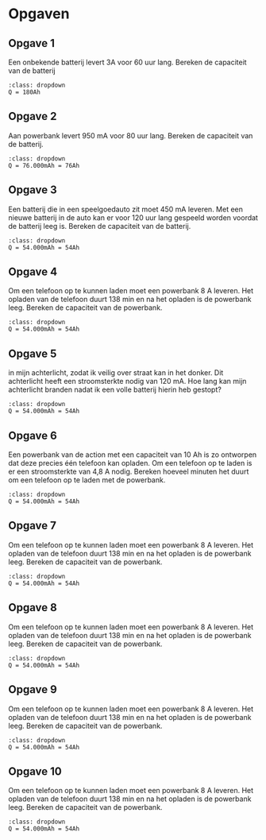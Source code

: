 # Opgaven

## Opgave 1

Een onbekende batterij levert 3A voor 60 uur lang. Bereken de capaciteit van de batterij
```{tip}
:class: dropdown
Q = 180Ah
```

## Opgave 2

Aan powerbank levert 950 mA voor 80 uur lang. Bereken de capaciteit van de batterij.
```{tip}
:class: dropdown
Q = 76.000mAh = 76Ah
```

## Opgave 3

Een batterij die in een speelgoedauto zit moet 450 mA leveren. Met een nieuwe batterij in de auto kan er voor 120 uur lang gespeeld worden voordat de batterij leeg is. Bereken de capaciteit van de batterij.
```{tip}
:class: dropdown
Q = 54.000mAh = 54Ah
```

## Opgave 4

Om een telefoon op te kunnen laden moet een powerbank 8 A leveren. Het opladen van de telefoon duurt 138 min en na het opladen is de powerbank leeg. Bereken de capaciteit van de powerbank.
```{tip}
:class: dropdown
Q = 54.000mAh = 54Ah
```

## Opgave 5

in mijn achterlicht, zodat ik veilig over straat kan in het donker. Dit achterlicht heeft een stroomsterkte nodig van 120 mA. Hoe lang kan mijn achterlicht branden nadat ik een volle batterij hierin heb gestopt?
```{tip}
:class: dropdown
Q = 54.000mAh = 54Ah
```

## Opgave 6

Een powerbank van de action met een capaciteit van 10 Ah is zo ontworpen dat deze precies één telefoon kan opladen. Om een telefoon op te laden is er een stroomsterkte van 4,8 A nodig. Bereken hoeveel minuten het duurt om een telefoon op te laden met de powerbank.
```{tip}
:class: dropdown
Q = 54.000mAh = 54Ah
```

## Opgave 7

Om een telefoon op te kunnen laden moet een powerbank 8 A leveren. Het opladen van de telefoon duurt 138 min en na het opladen is de powerbank leeg. Bereken de capaciteit van de powerbank.
```{tip}
:class: dropdown
Q = 54.000mAh = 54Ah
```

## Opgave 8

Om een telefoon op te kunnen laden moet een powerbank 8 A leveren. Het opladen van de telefoon duurt 138 min en na het opladen is de powerbank leeg. Bereken de capaciteit van de powerbank.
```{tip}
:class: dropdown
Q = 54.000mAh = 54Ah
```

## Opgave 9

Om een telefoon op te kunnen laden moet een powerbank 8 A leveren. Het opladen van de telefoon duurt 138 min en na het opladen is de powerbank leeg. Bereken de capaciteit van de powerbank.
```{tip}
:class: dropdown
Q = 54.000mAh = 54Ah
```

## Opgave 10

Om een telefoon op te kunnen laden moet een powerbank 8 A leveren. Het opladen van de telefoon duurt 138 min en na het opladen is de powerbank leeg. Bereken de capaciteit van de powerbank.
```{tip}
:class: dropdown
Q = 54.000mAh = 54Ah
```